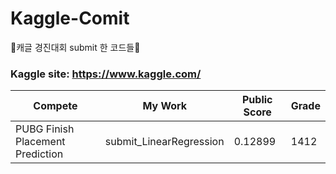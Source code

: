 # Kaggle-Comit
🏅캐글 경진대회 submit 한 코드들🏅




### Kaggle site: https://www.kaggle.com/
|Compete|My Work|Public Score|Grade|
|--------|-------|---------|-------|
|PUBG Finish Placement Prediction|submit_LinearRegression|0.12899|1412|
